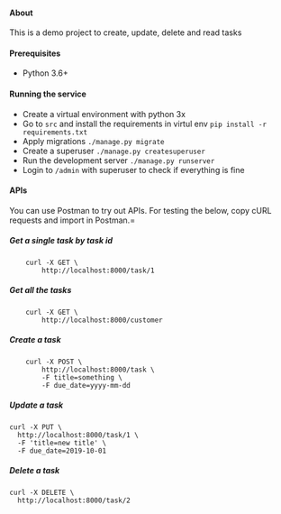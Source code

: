 #### About
This is a demo project to create, update, delete and read tasks

#### Prerequisites
* Python 3.6+

#### Running the service
* Create a virtual environment with python 3x
* Go to `src` and install the requirements in virtul env `pip install -r requirements.txt`
* Apply migrations `./manage.py migrate`
* Create a superuser `./manage.py createsuperuser`
* Run the development server `./manage.py runserver`
* Login to `/admin` with superuser to check if everything is fine

#### APIs
You can use Postman to try out APIs. For testing the below, copy cURL requests and import in Postman.=


##### Get a single task by task id
```
    curl -X GET \
        http://localhost:8000/task/1
```

##### Get all the tasks
```
    curl -X GET \
        http://localhost:8000/customer
```

##### Create a task 
```
    curl -X POST \
        http://localhost:8000/task \
        -F title=something \
        -F due_date=yyyy-mm-dd
```
##### Update a task
```
curl -X PUT \
  http://localhost:8000/task/1 \
  -F 'title=new title' \
  -F due_date=2019-10-01
  ```
##### Delete a task
```
curl -X DELETE \
  http://localhost:8000/task/2
```
